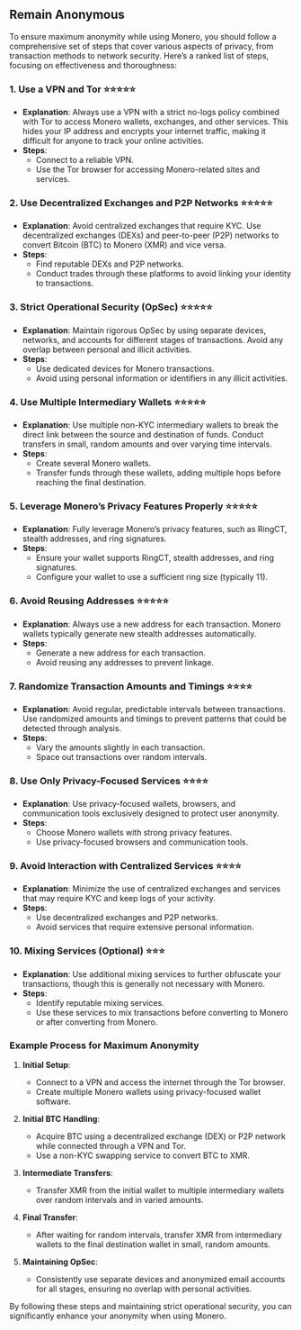 ## Remain Anonymous

To ensure maximum anonymity while using Monero, you should follow a comprehensive set of steps that cover various aspects of privacy, from transaction methods to network security. Here’s a ranked list of steps, focusing on effectiveness and thoroughness:

### 1. **Use a VPN and Tor** ⭐⭐⭐⭐⭐

- **Explanation**: Always use a VPN with a strict no-logs policy combined with Tor to access Monero wallets, exchanges, and other services. This hides your IP address and encrypts your internet traffic, making it difficult for anyone to track your online activities.
- **Steps**:
  - Connect to a reliable VPN.
  - Use the Tor browser for accessing Monero-related sites and services.

### 2. **Use Decentralized Exchanges and P2P Networks** ⭐⭐⭐⭐⭐

- **Explanation**: Avoid centralized exchanges that require KYC. Use decentralized exchanges (DEXs) and peer-to-peer (P2P) networks to convert Bitcoin (BTC) to Monero (XMR) and vice versa.
- **Steps**:
  - Find reputable DEXs and P2P networks.
  - Conduct trades through these platforms to avoid linking your identity to transactions.

### 3. **Strict Operational Security (OpSec)** ⭐⭐⭐⭐⭐

- **Explanation**: Maintain rigorous OpSec by using separate devices, networks, and accounts for different stages of transactions. Avoid any overlap between personal and illicit activities.
- **Steps**:
  - Use dedicated devices for Monero transactions.
  - Avoid using personal information or identifiers in any illicit activities.

### 4. **Use Multiple Intermediary Wallets** ⭐⭐⭐⭐⭐

- **Explanation**: Use multiple non-KYC intermediary wallets to break the direct link between the source and destination of funds. Conduct transfers in small, random amounts and over varying time intervals.
- **Steps**:
  - Create several Monero wallets.
  - Transfer funds through these wallets, adding multiple hops before reaching the final destination.

### 5. **Leverage Monero’s Privacy Features Properly** ⭐⭐⭐⭐⭐

- **Explanation**: Fully leverage Monero’s privacy features, such as RingCT, stealth addresses, and ring signatures.
- **Steps**:
  - Ensure your wallet supports RingCT, stealth addresses, and ring signatures.
  - Configure your wallet to use a sufficient ring size (typically 11).

### 6. **Avoid Reusing Addresses** ⭐⭐⭐⭐⭐

- **Explanation**: Always use a new address for each transaction. Monero wallets typically generate new stealth addresses automatically.
- **Steps**:
  - Generate a new address for each transaction.
  - Avoid reusing any addresses to prevent linkage.

### 7. **Randomize Transaction Amounts and Timings** ⭐⭐⭐⭐

- **Explanation**: Avoid regular, predictable intervals between transactions. Use randomized amounts and timings to prevent patterns that could be detected through analysis.
- **Steps**:
  - Vary the amounts slightly in each transaction.
  - Space out transactions over random intervals.

### 8. **Use Only Privacy-Focused Services** ⭐⭐⭐⭐

- **Explanation**: Use privacy-focused wallets, browsers, and communication tools exclusively designed to protect user anonymity.
- **Steps**:
  - Choose Monero wallets with strong privacy features.
  - Use privacy-focused browsers and communication tools.

### 9. **Avoid Interaction with Centralized Services** ⭐⭐⭐⭐

- **Explanation**: Minimize the use of centralized exchanges and services that may require KYC and keep logs of your activity.
- **Steps**:
  - Use decentralized exchanges and P2P networks.
  - Avoid services that require extensive personal information.

### 10. **Mixing Services (Optional)** ⭐⭐⭐

- **Explanation**: Use additional mixing services to further obfuscate your transactions, though this is generally not necessary with Monero.
- **Steps**:
  - Identify reputable mixing services.
  - Use these services to mix transactions before converting to Monero or after converting from Monero.

### Example Process for Maximum Anonymity

1. **Initial Setup**:

   - Connect to a VPN and access the internet through the Tor browser.
   - Create multiple Monero wallets using privacy-focused wallet software.

2. **Initial BTC Handling**:

   - Acquire BTC using a decentralized exchange (DEX) or P2P network while connected through a VPN and Tor.
   - Use a non-KYC swapping service to convert BTC to XMR.

3. **Intermediate Transfers**:

   - Transfer XMR from the initial wallet to multiple intermediary wallets over random intervals and in varied amounts.

4. **Final Transfer**:

   - After waiting for random intervals, transfer XMR from intermediary wallets to the final destination wallet in small, random amounts.

5. **Maintaining OpSec**:
   - Consistently use separate devices and anonymized email accounts for all stages, ensuring no overlap with personal activities.

By following these steps and maintaining strict operational security, you can significantly enhance your anonymity when using Monero.

